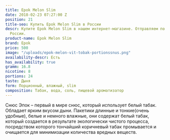 ```yaml
---
title: Epok Melon Slim
date: 2018-02-23 07:27:00 Z
position: 21
title-seo: Купить Epok Melon Slim в России
descr: Купите Epok Melon Slim в нашем интернет-магазине. Отправляем по всей территории
  России.
product-name: Epok Melon Slim
brand: Epok
price: 500
image: "/uploads/epok-melon-vit-tobak-portionssnus.png"
availability-descr: Есть
has_availability: true
gramm: 16.8
nicotine: 8
portions: 24
taste: Дыня
form: Порционный, влажный, slim
composition: Табак, вода, соль, пищевой ароматизатор
---
```


Снюс Эпок – первый в мире снюс, который использует белый табак.
Обладает ярким вкусом дыни.
Пакетики длинные и тонкие(очень удобные), белые и немного влажные, они содержат белый табак, который создается в результате экологически чистого процесса, посредством которого тончайший коричневый табак промывается и очищается для минимизации количества вредных веществ.
